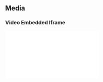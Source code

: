 <div class="divider"></div>

## Media

### Video Embedded Iframe

<iframe src="//player.bilibili.com/player.html?aid=56791314&bvid=BV1wx411Z7DW&cid=99200523&page=1" scrolling="no" border="0" frameborder="no" framespacing="0" allowfullscreen=""> </iframe>